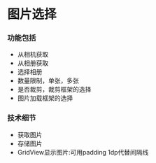 # 图片选择
### 功能包括
* 从相机获取
* 从相册获取
* 选择相册
* 数量限制，单张，多张
* 是否裁剪，裁剪框架的选择
* 图片加载框架的选择



### 技术细节
* 获取图片
* 存储图片
* GridView显示图片:可用padding 1dp代替间隔线
